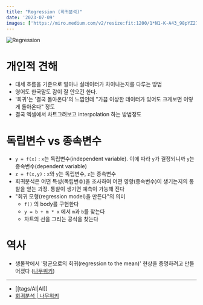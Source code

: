 ```yaml
---
title: "Regression (회귀분석)"
date: '2023-07-09'
images: ['https://miro.medium.com/v2/resize:fit:1200/1*N1-K-A43_98pYZ27fnupDA.jpeg']
---
```

![Regression](https://miro.medium.com/v2/resize:fit:1200/1*N1-K-A43_98pYZ27fnupDA.jpeg)

# 개인적 견해
- 대세 흐름을 기준으로 얼마나 실데이터가 차이나는지를 다루는 방법
- 영어도 한국말도 감이 잘 안오긴 한다.
- '회귀'는 '결국 돌아온다'의 느낌인데 "가끔 이상한 데이터가 있어도 크게보면 이렇게 돌아온다" 정도
- 결국 엑셀에서 차트그려보고 interpolation 하는 방법정도

# 독립변수 vs 종속변수
- `y = f(x)` : `x`는 독립변수(independent variable). 이에 따라 `y`가 결정되니까 `y`는 종속변수(dependent variable)
- `z = f(x,y)` : `x`와 `y`는 독립변수, `z`는 종속변수
- 회귀분석은 어떤 특성(독립변수)을 조사하여 어떤 영향(종속변수)이 생기는지의 통찰을 얻는 과정. 통찰이 생기면 예측이 가능해 진다
- "회귀 모형(regression model)을 만든다"의 의미
	- `f()` 의 body를 구현한다
	- `y = b + m * x` 에서 `m`과 `b`를 찾는다
	- 차트의 선을 그리는 공식을 찾는다

# 역사
- 생물학에서 '평균으로의 회귀(regression to the mean)' 현상을 증명하려고 만들어졌다 ([나무위키](https://namu.wiki/w/%ED%9A%8C%EA%B7%80%20%EB%B6%84%EC%84%9D#s-2))

---
- [[tags/AI|AI]]
- [회귀분석 | 나무위키](https://namu.wiki/w/%ED%9A%8C%EA%B7%80%20%EB%B6%84%EC%84%9D)